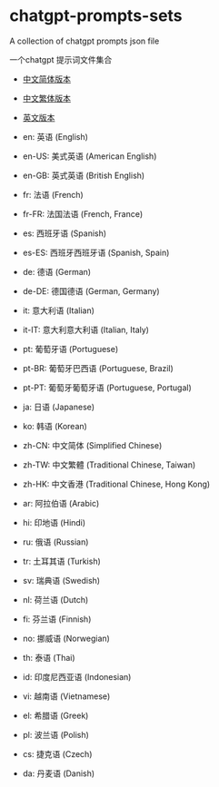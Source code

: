 # chatgpt-prompts-sets
A collection of chatgpt prompts json file

一个chatgpt 提示词文件集合

- [中文简体版本](prompts-zh-CN.json)

- [中文繁体版本](prompts-zh-TW.json)

- [英文版本](prompts-en.json)


- []()en: 英语 (English)
- []()en-US: 美式英语 (American English)
- []()en-GB: 英式英语 (British English)
- []()fr: 法语 (French)
- []()fr-FR: 法国法语 (French, France)
- []()es: 西班牙语 (Spanish)
- []()es-ES: 西班牙西班牙语 (Spanish, Spain)
- []()de: 德语 (German)
- []()de-DE: 德国德语 (German, Germany)
- []()it: 意大利语 (Italian)
- []()it-IT: 意大利意大利语 (Italian, Italy)
- []()pt: 葡萄牙语 (Portuguese)
- []()pt-BR: 葡萄牙巴西语 (Portuguese, Brazil)
- []()pt-PT: 葡萄牙葡萄牙语 (Portuguese, Portugal)
- []()ja: 日语 (Japanese)
- []()ko: 韩语 (Korean)
- []()zh-CN: 中文简体 (Simplified Chinese)
- []()zh-TW: 中文繁體 (Traditional Chinese, Taiwan)
- []()zh-HK: 中文香港 (Traditional Chinese, Hong Kong)
- []()ar: 阿拉伯语 (Arabic)
- []()hi: 印地语 (Hindi)
- []()ru: 俄语 (Russian)
- []()tr: 土耳其语 (Turkish)
- []()sv: 瑞典语 (Swedish)
- []()nl: 荷兰语 (Dutch)
- []()fi: 芬兰语 (Finnish)
- []()no: 挪威语 (Norwegian)
- []()th: 泰语 (Thai)
- []()id: 印度尼西亚语 (Indonesian)
- []()vi: 越南语 (Vietnamese)
- []()el: 希腊语 (Greek)
- []()pl: 波兰语 (Polish)
- []()cs: 捷克语 (Czech)
- []()da: 丹麦语 (Danish)

